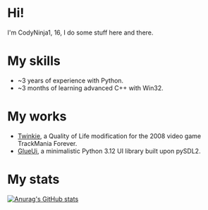 # Hi!
I'm CodyNinja1, 16, I do some stuff here and there.

# My skills
- ~3 years of experience with Python.
- ~3 months of learning advanced C++ with Win32.

# My works
- [Twinkie](https://github.com/TwinkieTweaks/Twinkie), a Quality of Life modification for the 2008 video game TrackMania Forever.
- [GlueUi](https://github.com/CodyNinja1/GlueUi), a minimalistic Python 3.12 UI library built upon pySDL2.

# My stats
[![Anurag's GitHub stats](https://github-readme-stats.vercel.app/api?username=CodyNinja1&theme=tokyonight&rank_icon=github&blahblah=blah)](https://github.com/anuraghazra/github-readme-stats)
